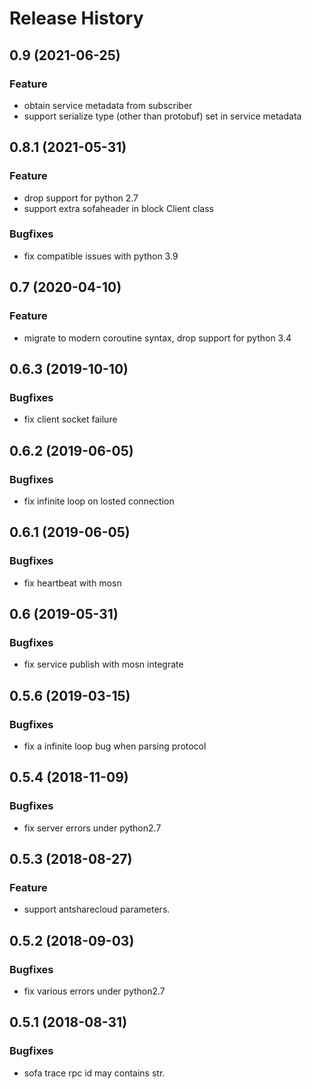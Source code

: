 # Release History
## 0.9 (2021-06-25)
### Feature
 - obtain service metadata from subscriber
 - support serialize type (other than protobuf) set in service metadata

## 0.8.1 (2021-05-31)
### Feature
 - drop support for python 2.7
 - support extra sofaheader in block Client class
### Bugfixes
 - fix compatible issues with python 3.9

## 0.7 (2020-04-10)
### Feature
 - migrate to modern coroutine syntax, drop support for python 3.4

## 0.6.3 (2019-10-10)
### Bugfixes
 - fix client socket failure

## 0.6.2 (2019-06-05)
### Bugfixes
 - fix infinite loop on losted connection

## 0.6.1 (2019-06-05)
### Bugfixes
 - fix heartbeat with mosn

## 0.6 (2019-05-31)
### Bugfixes
 - fix service publish with mosn integrate

## 0.5.6 (2019-03-15)
### Bugfixes
 - fix a infinite loop bug when parsing protocol

## 0.5.4 (2018-11-09)
### Bugfixes
 - fix server errors under python2.7

## 0.5.3 (2018-08-27)
### Feature
 - support antsharecloud parameters.

## 0.5.2 (2018-09-03)
### Bugfixes
 - fix various errors under python2.7

## 0.5.1 (2018-08-31)
### Bugfixes
 - sofa trace rpc id may contains str.

